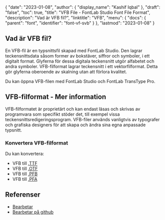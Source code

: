 {
  "date": "2023-01-08",
  "author": {
    "display_name": "Kashif Iqbal"
},
  "draft": "false",
  "toc": true,
  "title": "VFB File - FontLab Studio Font File Format",
  "description": "Vad är VFB fil?",
  "linktitle": "VFB",
  "menu": {
    "docs": {
      "parent": "font",
      "identifier": "font-vf-svb"
}
},
  "lastmod": "2023-01-08"
}

## Vad är VFB fil?

En VFB-fil är en typsnittsfil skapad med FontLab Studio. Den lagrar teckensnittsdata såsom former av bokstäver, siffror och symboler, i ett digitalt format. Glyferna för dessa digitala teckensnitt utgör alfabetet och andra symboler. VFB-filformat lagrar teckensnitt i ett vektorfilformat. Detta gör glyferna oberoende av skalning utan att förlora kvalitet.

Du kan öppna VFB-filen med FontLab Studio och FontLab TransType Pro.

## VFB-filformat - Mer information

VFB-filformatet är proprietärt och kan endast läsas och skrivas av programvara som specifikt stöder det, till exempel vissa teckensnittsredigeringsprogram. VFB-filer används vanligtvis av typografer och grafiska designers för att skapa och ändra sina egna anpassade typsnitt.

### Konvertera VFB-filformat

Du kan konvertera:

 * VFB till [.TTF](/font/ttf/)
 * VFB till [.OTF](/font/otf/)
 * VFB till [.PFB](/font/pfb/)
 * VFB till [.PFA](/font/pfa/)

## **Referenser**

 * [Bearbetar](https://processing.org/)
 * [Bearbetar på github](https://github.com/processing)

